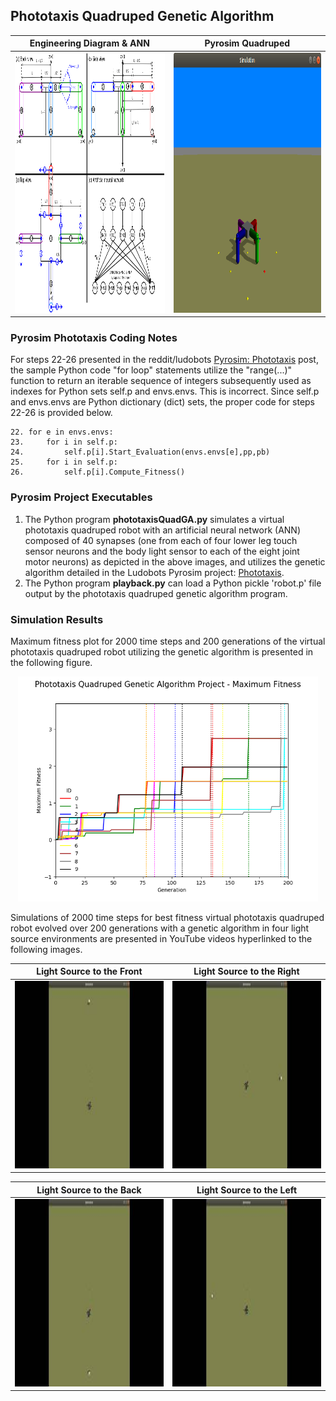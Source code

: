 ## Phototaxis Quadruped Genetic Algorithm

| Engineering Diagram & ANN                                                                                                                    | Pyrosim Quadruped                                                                              |
|----------------------------------------------------------------------------------------------------------------------------------------------|------------------------------------------------------------------------------------------------|
| <img src="./eng_drawing_quad.png" width="485" height="416" alt="Quadruped Virtual Robot Engineering Diagram from https://imgur.com/kA4oznt"> | <img src="./quadruped.png" width="485" height="416" alt="Virtual Phototaxis Quadruped Robot"/> |

### Pyrosim Phototaxis Coding Notes

For steps 22-26 presented in the reddit/ludobots [Pyrosim: Phototaxis](https://www.reddit.com/r/ludobots/wiki/pyrosim/phototaxis/) post, the sample Python code "for loop" statements utilize the "range(...)" function to return an iterable sequence of integers subsequently used as indexes for Python sets self.p and envs\.envs. This is incorrect. Since self.p and envs\.envs are Python dictionary (dict) sets, the proper code for steps 22-26 is provided below.

    22. for e in envs.envs:
    23.     for i in self.p:
    24.         self.p[i].Start_Evaluation(envs.envs[e],pp,pb)
    25.     for i in self.p:
    26.         self.p[i].Compute_Fitness()

### Pyrosim Project Executables

1. The Python program **phototaxisQuadGA.py** simulates a virtual phototaxis quadruped robot with an artificial neural network (ANN) composed of 40 synapses (one from each of four lower leg touch sensor neurons and the body light sensor to each of the eight joint motor neurons) as depicted in the above images, and utilizes the genetic algorithm detailed in the Ludobots Pyrosim project: [Phototaxis](https://www.reddit.com/r/ludobots/wiki/pyrosim/phototaxis).
2. The Python program **playback.py** can load a Python pickle 'robot.p' file output by the phototaxis quadruped genetic algorithm program.

### Simulation Results

Maximum fitness plot for 2000 time steps and 200 generations of the virtual phototaxis quadruped robot utilizing the genetic algorithm is presented in the following figure.

<p style="text-align:center">
 <img src="./phototaxisQuadGA_max_fitness.png" width="480" height="360" alt="Phototaxis Quadruped Genetic Algorithm Project - Maximum Fitness Plot"/>
</p>

Simulations of 2000 time steps for best fitness virtual phototaxis quadruped robot evolved over 200 generations with a genetic algorithm in four light source environments are presented in YouTube videos hyperlinked to the following images.

| **Light Source to the Front**                                                                                                                                                                                                    | **Light Source to the Right**                                                                                                                                                                                                  |
|----------------------------------------------------------------------------------------------------------------------------------------------------------------------------------------------------------------------------------|--------------------------------------------------------------------------------------------------------------------------------------------------------------------------------------------------------------------------------|
| <a href="https://youtu.be/KI8k_nECe90"><img src="./phototaxisQuadGA_Front.jpg" alt="YouTube video of genetic algorithm evolved phototaxis quadruped robot reacting to light source to the front" width="450" height="300"></a>   | <a href="https://youtu.be/MAgpncwxb2I"><img src="./phototaxisQuadGA_Right.jpg" alt="YouTube video of genetic algorithm evolved phototaxis quadruped robot reacting to light source to the right" width="450" height="300"></a> |

| **Light Source to the Back**                                                                                                                                                                                                 | **Light Source to the Left**                                                                                                                                                                                                 |
|------------------------------------------------------------------------------------------------------------------------------------------------------------------------------------------------------------------------------|------------------------------------------------------------------------------------------------------------------------------------------------------------------------------------------------------------------------------|
| <a href="https://youtu.be/fgSBssf5JMg"><img src="./phototaxisQuadGA_Back.jpg" alt="YouTube video of genetic algorithm evolved phototaxis quadruped robot reacting to light source to the back" width="450" height="300"></a> | <a href="https://youtu.be/Sd6LiF_WxzE"><img src="./phototaxisQuadGA_Left.jpg" alt="YouTube video of genetic algorithm evolved phototaxis quadruped robot reacting to light source to the left" width="450" height="300"></a> |
